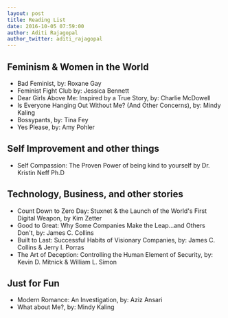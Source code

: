 ```yaml
---
layout: post
title: Reading List
date: 2016-10-05 07:59:00
author: Aditi Rajagopal
author_twitter: aditi_rajagopal
---
```


Feminism & Women in the World
-----------------------------
* Bad Feminist, by: Roxane Gay
* Feminist Fight Club by: Jessica Bennett
* Dear Girls Above Me: Inspired by a True Story, by: Charlie McDowell
* Is Everyone Hanging Out Without Me? (And Other Concerns), by: Mindy Kaling
* Bossypants, by: Tina Fey
* Yes Please, by: Amy Pohler

Self Improvement and other things
---------------------------------
* Self Compassion: The Proven Power of being kind to yourself by Dr. Kristin Neff Ph.D


Technology, Business, and other stories
---------------------------------------
* Count Down to Zero Day: Stuxnet & the Launch of the World's First Digital Weapon, by Kim Zetter
* Good to Great: Why Some Companies Make the Leap...and Others Don't, by: James C. Collins
* Built to Last: Successful Habits of Visionary Companies, by: James C. Collins & Jerry I. Porras
* The Art of Deception: Controlling the Human Element of Security, by: Kevin D. Mitnick & William L. Simon  

Just for Fun
------------
* Modern Romance: An Investigation, by: Aziz Ansari
* What about Me?, by: Mindy Kaling